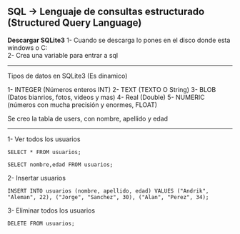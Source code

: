 SQL -> Lenguaje de consultas estructurado (**Structured Query Language**)
-------------------------------------------------------------------------

**Descargar SQLite3**
1- Cuando se descarga lo pones en el disco donde esta windows o C:\
2- Crea una variable para entrar a sql

---------------------
Tipos de datos en SQLite3 (Es dinamico)

1- INTEGER (Números enteros INT)
2- TEXT (TEXTO O String)
3- BLOB (Datos bianrios, fotos, videos y mas)
4- Real (Double)
5- NUMERIC (números con mucha precisión y enormes, FLOAT)

Se creo la tabla de users, con nombre,  apellido y edad

--------------------------------

1- Ver todos los usuarios

```
SELECT * FROM usuarios;
```

```
SELECT nombre,edad FROM usuarios;
```


2- Insertar usuarios

```
INSERT INTO usuarios (nombre, apellido, edad) VALUES ("Andrik", "Aleman", 22), ("Jorge", "Sanchez", 30), ("Alan", "Perez", 34);
```

3- Eliminar todos los usuarios

```
DELETE FROM usuarios;
```

